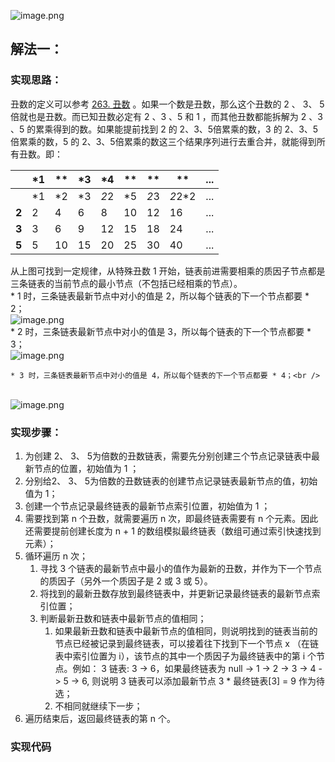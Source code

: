 ![image.png](https://gitee.com/roada/drawingBed/raw/main/blog/1698631824150-e04b7a3b-2aeb-455c-bb34-2b13531e9513.png)
## 解法一：
### 实现思路：
丑数的定义可以参考 [263. 丑数](https://www.yuque.com/u26951862/petxba/tc2p1oukmzr707sf) 。如果一个数是丑数，那么这个丑数的 2 、 3、 5 倍就也是丑数。而已知丑数必定有 2 、3 、5 和 1 ，而其他丑数都能拆解为 2 、3 、5 的累乘得到的数。如果能提前找到 2 的 2、3、5倍累乘的数，3 的 2、3、5倍累乘的数，5 的 2、3、5倍累乘的数这三个结果序列进行去重合并，就能得到所有丑数。即：

|  | ***1** | ** | ***3** | ***4** | ** | ** | ** | **...** |
| --- | --- | --- | --- | --- | --- | --- | --- | --- |
|  | *1 | *2 | *3 | *2*2 | *5 | *2*3 | *2*2*2 | ... |
| **2** | 2 | 4 | 6  | 8 | 10 | 12 | 16 | ... |
| **3** | 3 | 6 | 9 | 12 | 15  | 18 | 24 | ... |
| **5** | 5 | 10 | 15 | 20 | 25 | 30 | 40 | ... |


从上图可找到一定规律，从特殊丑数 1 开始，链表前进需要相乘的质因子节点都是三条链表的当前节点的最小节点（不包括已经相乘的节点）。<br /> * 1 时，三条链表最新节点中对小的值是 2，所以每个链表的下一个节点都要 * 2；<br />![image.png](https://gitee.com/roada/drawingBed/raw/main/blog/%E5%8D%9A%E5%AE%A21698917729093-9db66b38-2978-4cf6-9804-e10f8eb28a05.png)<br /> 	* 2 时，三条链表最新节点中对小的值是 3，所以每个链表的下一个节点都要 * 3；<br />![image.png](https://gitee.com/roada/drawingBed/raw/main/blog/%E5%8D%9A%E5%AE%A21698917770061-31f984c6-6062-42b3-ad5a-2298295eadb0.png)

	* 3 时，三条链表最新节点中对小的值是 4，所以每个链表的下一个节点都要 * 4；<br />


​	
![image.png](https://gitee.com/roada/drawingBed/raw/main/blog/blog1698917801509-04931385-9933-437f-8f2d-7e31213e9f6d.png)

### 实现步骤：

1. 为创建 2、 3、 5为倍数的丑数链表，需要先分别创建三个节点记录链表中最新节点的位置，初始值为 1 ；
2. 分别给2、 3、 5为倍数的丑数链表的创建节点记录链表最新节点的值，初始值为 1；
3. 创建一个节点记录最终链表的最新节点索引位置，初始值为 1 ；
4. 需要找到第 n 个丑数，就需要遍历 n 次，即最终链表需要有 n 个元素。因此还需要提前创建长度为 n + 1 的数组模拟最终链表（数组可通过索引快速找到元素）；
5. 循环遍历 n 次；
   1. 寻找 3 个链表的最新节点中最小的值作为最新的丑数，并作为下一个节点的质因子（另外一个质因子是 2 或 3 或 5）。
   2. 将找到的最新丑数存放到最终链表中，并更新记录最终链表的最新节点索引位置；
   3. 判断最新丑数和链表中最新节点的值相同；
      1. 如果最新丑数和链表中最新节点的值相同，则说明找到的链表当前的节点已经被记录到最终链表，可以接着往下找到下一个节点 x （在链表中索引位置为 i），该节点的其中一个质因子为最终链表中的第 i 个节点。例如： 3 链表: 3 -> 6，如果最终链表为 null -> 1 -> 2 -> 3 -> 4 -> 5 -> 6, 则说明 3 链表可以添加最新节点 3 * 最终链表[3] = 9 作为待选；
      2. 不相同就继续下一步；
6. 遍历结束后，返回最终链表的第 n 个。

### 实现代码

